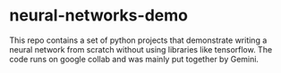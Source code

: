 # neural-networks-demo

This repo contains a set of python projects that demonstrate writing a neural network from scratch
without using libraries like tensorflow.
The code runs on google collab and was mainly put together by Gemini.
